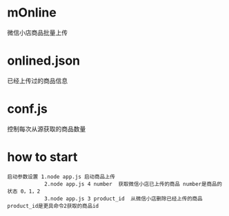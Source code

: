 # mOnline
微信小店商品批量上传
# onlined.json
已经上传过的商品信息
# conf.js
控制每次从源获取的商品数量
# how to start 
    启动参数设置 1.node app.js 启动商品上传
                2.node app.js 4 number  获取微信小店已上传的商品 number是商品的状态 0，1，2
                3.node app.js 3 product_id  从微信小店删除已经上传的商品 product_id是更具命令2获取的商品id